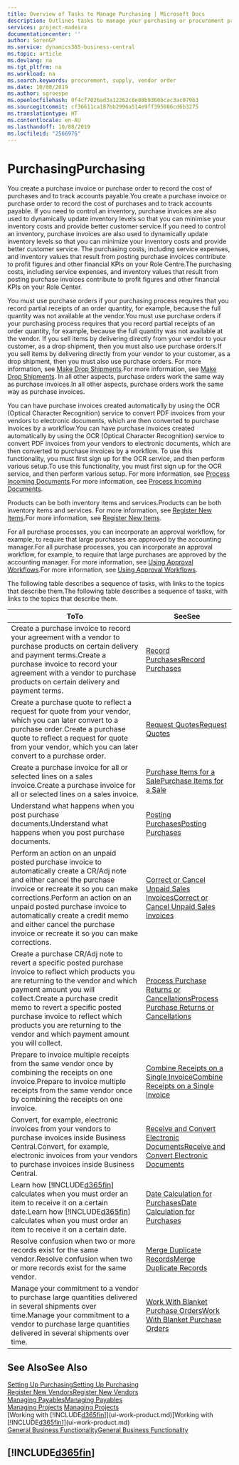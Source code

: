 ```yaml
---
title: Overview of Tasks to Manage Purchasing | Microsoft Docs
description: Outlines tasks to manage your purchasing or procurement processes, including how purchase invoices and purchase orders work.
services: project-madeira
documentationcenter: ''
author: SorenGP
ms.service: dynamics365-business-central
ms.topic: article
ms.devlang: na
ms.tgt_pltfrm: na
ms.workload: na
ms.search.keywords: procurement, supply, vendor order
ms.date: 10/08/2019
ms.author: sgroespe
ms.openlocfilehash: 0f4cf7026ad3a12262c8e88b9360bcac3ac079b3
ms.sourcegitcommit: cf36611ca187bb2996a514e9ff395086cd6b3275
ms.translationtype: HT
ms.contentlocale: en-AU
ms.lasthandoff: 10/08/2019
ms.locfileid: "2566976"
---
```

# <a name="purchasing"></a><span data-ttu-id="5aac8-103">Purchasing</span><span class="sxs-lookup"><span data-stu-id="5aac8-103">Purchasing</span></span>
<span data-ttu-id="5aac8-104">You create a purchase invoice or purchase order to record the cost of purchases and to track accounts payable.</span><span class="sxs-lookup"><span data-stu-id="5aac8-104">You create a purchase invoice or purchase order to record the cost of purchases and to track accounts payable.</span></span> <span data-ttu-id="5aac8-105">If you need to control an inventory, purchase invoices are also used to dynamically update inventory levels so that you can minimise your inventory costs and provide better customer service.</span><span class="sxs-lookup"><span data-stu-id="5aac8-105">If you need to control an inventory, purchase invoices are also used to dynamically update inventory levels so that you can minimize your inventory costs and provide better customer service.</span></span> <span data-ttu-id="5aac8-106">The purchasing costs, including service expenses, and inventory values that result from posting purchase invoices contribute to profit figures and other financial KPIs on your Role Centre.</span><span class="sxs-lookup"><span data-stu-id="5aac8-106">The purchasing costs, including service expenses, and inventory values that result from posting purchase invoices contribute to profit figures and other financial KPIs on your Role Center.</span></span>

<span data-ttu-id="5aac8-107">You must use purchase orders if your purchasing process requires that you record partial receipts of an order quantity, for example, because the full quantity was not available at the vendor.</span><span class="sxs-lookup"><span data-stu-id="5aac8-107">You must use purchase orders if your purchasing process requires that you record partial receipts of an order quantity, for example, because the full quantity was not available at the vendor.</span></span> <span data-ttu-id="5aac8-108">If you sell items by delivering directly from your vendor to your customer, as a drop shipment, then you must also use purchase orders.</span><span class="sxs-lookup"><span data-stu-id="5aac8-108">If you sell items by delivering directly from your vendor to your customer, as a drop shipment, then you must also use purchase orders.</span></span> <span data-ttu-id="5aac8-109">For more information, see [Make Drop Shipments](sales-how-drop-shipment.md).</span><span class="sxs-lookup"><span data-stu-id="5aac8-109">For more information, see [Make Drop Shipments](sales-how-drop-shipment.md).</span></span> <span data-ttu-id="5aac8-110">In all other aspects, purchase orders work the same way as purchase invoices.</span><span class="sxs-lookup"><span data-stu-id="5aac8-110">In all other aspects, purchase orders work the same way as purchase invoices.</span></span>

<span data-ttu-id="5aac8-111">You can have purchase invoices created automatically by using the OCR (Optical Character Recognition) service to convert PDF invoices from your vendors to electronic documents, which are then converted to purchase invoices by a workflow.</span><span class="sxs-lookup"><span data-stu-id="5aac8-111">You can have purchase invoices created automatically by using the OCR (Optical Character Recognition) service to convert PDF invoices from your vendors to electronic documents, which are then converted to purchase invoices by a workflow.</span></span> <span data-ttu-id="5aac8-112">To use this functionality, you must first sign up for the OCR service, and then perform various setup.</span><span class="sxs-lookup"><span data-stu-id="5aac8-112">To use this functionality, you must first sign up for the OCR service, and then perform various setup.</span></span> <span data-ttu-id="5aac8-113">For more information, see [Process Incoming Documents](across-process-income-documents.md).</span><span class="sxs-lookup"><span data-stu-id="5aac8-113">For more information, see [Process Incoming Documents](across-process-income-documents.md).</span></span>      

<span data-ttu-id="5aac8-114">Products can be both inventory items and services.</span><span class="sxs-lookup"><span data-stu-id="5aac8-114">Products can be both inventory items and services.</span></span> <span data-ttu-id="5aac8-115">For more information, see [Register New Items](inventory-how-register-new-items.md).</span><span class="sxs-lookup"><span data-stu-id="5aac8-115">For more information, see [Register New Items](inventory-how-register-new-items.md).</span></span>

<span data-ttu-id="5aac8-116">For all purchase processes, you can incorporate an approval workflow, for example, to require that large purchases are approved by the accounting manager.</span><span class="sxs-lookup"><span data-stu-id="5aac8-116">For all purchase processes, you can incorporate an approval workflow, for example, to require that large purchases are approved by the accounting manager.</span></span> <span data-ttu-id="5aac8-117">For more information, see [Using Approval Workflows](across-how-use-approval-workflows.md).</span><span class="sxs-lookup"><span data-stu-id="5aac8-117">For more information, see [Using Approval Workflows](across-how-use-approval-workflows.md).</span></span>

<span data-ttu-id="5aac8-118">The following table describes a sequence of tasks, with links to the topics that describe them.</span><span class="sxs-lookup"><span data-stu-id="5aac8-118">The following table describes a sequence of tasks, with links to the topics that describe them.</span></span>

| <span data-ttu-id="5aac8-119">To</span><span class="sxs-lookup"><span data-stu-id="5aac8-119">To</span></span> | <span data-ttu-id="5aac8-120">See</span><span class="sxs-lookup"><span data-stu-id="5aac8-120">See</span></span> |
| --- | --- |
| <span data-ttu-id="5aac8-121">Create a purchase invoice to record your agreement with a vendor to purchase products on certain delivery and payment terms.</span><span class="sxs-lookup"><span data-stu-id="5aac8-121">Create a purchase invoice to record your agreement with a vendor to purchase products on certain delivery and payment terms.</span></span> |[<span data-ttu-id="5aac8-122">Record Purchases</span><span class="sxs-lookup"><span data-stu-id="5aac8-122">Record Purchases</span></span>](purchasing-how-record-purchases.md) |
|<span data-ttu-id="5aac8-123">Create a purchase quote to reflect a request for quote from your vendor, which you can later convert to a purchase order.</span><span class="sxs-lookup"><span data-stu-id="5aac8-123">Create a purchase quote to reflect a request for quote from your vendor, which you can later convert to a purchase order.</span></span>|[<span data-ttu-id="5aac8-124">Request Quotes</span><span class="sxs-lookup"><span data-stu-id="5aac8-124">Request Quotes</span></span>](purchasing-how-request-quotes.md)|
| <span data-ttu-id="5aac8-125">Create a purchase invoice for all or selected lines on a sales invoice.</span><span class="sxs-lookup"><span data-stu-id="5aac8-125">Create a purchase invoice for all or selected lines on a sales invoice.</span></span> |[<span data-ttu-id="5aac8-126">Purchase Items for a Sale</span><span class="sxs-lookup"><span data-stu-id="5aac8-126">Purchase Items for a Sale</span></span>](purchasing-how-purchase-products-sale.md) |
|<span data-ttu-id="5aac8-127">Understand what happens when you post purchase documents.</span><span class="sxs-lookup"><span data-stu-id="5aac8-127">Understand what happens when you post purchase documents.</span></span>|[<span data-ttu-id="5aac8-128">Posting Purchases</span><span class="sxs-lookup"><span data-stu-id="5aac8-128">Posting Purchases</span></span>](ui-post-purchases.md)|
| <span data-ttu-id="5aac8-129">Perform an action on an unpaid posted purchase invoice to automatically create a CR/Adj note and either cancel the purchase invoice or recreate it so you can make corrections.</span><span class="sxs-lookup"><span data-stu-id="5aac8-129">Perform an action on an unpaid posted purchase invoice to automatically create a credit memo and either cancel the purchase invoice or recreate it so you can make corrections.</span></span> |[<span data-ttu-id="5aac8-130">Correct or Cancel Unpaid Sales Invoices</span><span class="sxs-lookup"><span data-stu-id="5aac8-130">Correct or Cancel Unpaid Sales Invoices</span></span>](purchasing-how-correct-cancel-unpaid-purchase-invoices.md) |
| <span data-ttu-id="5aac8-131">Create a purchase CR/Adj note to revert a specific posted purchase invoice to reflect which products you are returning to the vendor and which payment amount you will collect.</span><span class="sxs-lookup"><span data-stu-id="5aac8-131">Create a purchase credit memo to revert a specific posted purchase invoice to reflect which products you are returning to the vendor and which payment amount you will collect.</span></span> |[<span data-ttu-id="5aac8-132">Process Purchase Returns or Cancellations</span><span class="sxs-lookup"><span data-stu-id="5aac8-132">Process Purchase Returns or Cancellations</span></span>](purchasing-how-register-new-vendors.md) |
|<span data-ttu-id="5aac8-133">Prepare to invoice multiple receipts from the same vendor once by combining the receipts on one invoice.</span><span class="sxs-lookup"><span data-stu-id="5aac8-133">Prepare to invoice multiple receipts from the same vendor once by combining the receipts on one invoice.</span></span>|[<span data-ttu-id="5aac8-134">Combine Receipts on a Single Invoice</span><span class="sxs-lookup"><span data-stu-id="5aac8-134">Combine Receipts on a Single Invoice</span></span>](purchasing-how-to-combine-receipts.md)|
|<span data-ttu-id="5aac8-135">Convert, for example, electronic invoices from your vendors to purchase invoices inside Business Central.</span><span class="sxs-lookup"><span data-stu-id="5aac8-135">Convert, for example, electronic invoices from your vendors to purchase invoices inside Business Central.</span></span>|[<span data-ttu-id="5aac8-136">Receive and Convert Electronic Documents</span><span class="sxs-lookup"><span data-stu-id="5aac8-136">Receive and Convert Electronic Documents</span></span>](purchasing-how-to-receive-and-convert-electronic-documents.md)|
| <span data-ttu-id="5aac8-137">Learn how [!INCLUDE[d365fin](includes/d365fin_md.md)] calculates when you must order an item to receive it on a certain date.</span><span class="sxs-lookup"><span data-stu-id="5aac8-137">Learn how [!INCLUDE[d365fin](includes/d365fin_md.md)] calculates when you must order an item to receive it on a certain date.</span></span>|[<span data-ttu-id="5aac8-138">Date Calculation for Purchases</span><span class="sxs-lookup"><span data-stu-id="5aac8-138">Date Calculation for Purchases</span></span>](purchasing-date-calculation-for-purchases.md)|
|<span data-ttu-id="5aac8-139">Resolve confusion when two or more records exist for the same vendor.</span><span class="sxs-lookup"><span data-stu-id="5aac8-139">Resolve confusion when two or more records exist for the same vendor.</span></span>|[<span data-ttu-id="5aac8-140">Merge Duplicate Records</span><span class="sxs-lookup"><span data-stu-id="5aac8-140">Merge Duplicate Records</span></span>](sales-how-merge-duplicate-records.md)|
|<span data-ttu-id="5aac8-141">Manage your commitment to a vendor to purchase large quantities delivered in several shipments over time.</span><span class="sxs-lookup"><span data-stu-id="5aac8-141">Manage your commitment to a vendor to purchase large quantities delivered in several shipments over time.</span></span>|[<span data-ttu-id="5aac8-142">Work With Blanket Purchase Orders</span><span class="sxs-lookup"><span data-stu-id="5aac8-142">Work With Blanket Purchase Orders</span></span>](sales-how-to-create-blanket-sales-orders.md)|

## <a name="see-also"></a><span data-ttu-id="5aac8-143">See Also</span><span class="sxs-lookup"><span data-stu-id="5aac8-143">See Also</span></span>
[<span data-ttu-id="5aac8-144">Setting Up Purchasing</span><span class="sxs-lookup"><span data-stu-id="5aac8-144">Setting Up Purchasing</span></span>](purchasing-setup-purchasing.md)  
[<span data-ttu-id="5aac8-145">Register New Vendors</span><span class="sxs-lookup"><span data-stu-id="5aac8-145">Register New Vendors</span></span>](purchasing-how-register-new-vendors.md)  
[<span data-ttu-id="5aac8-146">Managing Payables</span><span class="sxs-lookup"><span data-stu-id="5aac8-146">Managing Payables</span></span>](payables-manage-payables.md)  
<span data-ttu-id="5aac8-147">[Managing Projects](projects-manage-projects.md)  </span><span class="sxs-lookup"><span data-stu-id="5aac8-147">[Managing Projects](projects-manage-projects.md)  </span></span>  
<span data-ttu-id="5aac8-148">[Working with [!INCLUDE[d365fin](includes/d365fin_md.md)]](ui-work-product.md)</span><span class="sxs-lookup"><span data-stu-id="5aac8-148">[Working with [!INCLUDE[d365fin](includes/d365fin_md.md)]](ui-work-product.md)</span></span>  
[<span data-ttu-id="5aac8-149">General Business Functionality</span><span class="sxs-lookup"><span data-stu-id="5aac8-149">General Business Functionality</span></span>](ui-across-business-areas.md)

## [!INCLUDE[d365fin](includes/free_trial_md.md)]  

